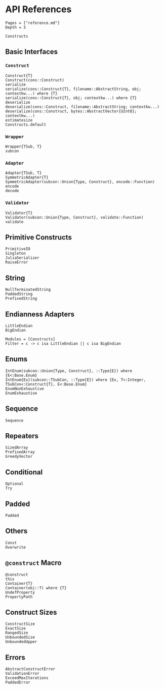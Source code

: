 # API References

```@contents
Pages = ["reference.md"]
Depth = 3
```

```@docs
Constructs
```

## Basic Interfaces

### `Construct`

```@docs
Construct{T}
Construct(cons::Construct)
serialize
serialize(cons::Construct{T}, filename::AbstractString, obj; contextkw...) where {T}
serialize(cons::Construct{T}, obj; contextkw...) where {T}
deserialize
deserialize(cons::Construct, filename::AbstractString; contextkw...)
deserialize(cons::Construct, bytes::AbstractVector{UInt8}; contextkw...)
estimatesize
Constructs.default
```

### `Wrapper`

```@docs
Wrapper{TSub, T}
subcon
```

### `Adapter`

```@docs
Adapter{TSub, T}
SymmetricAdapter{T}
SymmetricAdapter(subcon::Union{Type, Construct}, encode::Function)
encode
decode
```

### `Validator`

```@docs
Validator{T}
Validator(subcon::Union{Type, Construct}, validate::Function)
validate
```

## Primitive Constructs

```@docs
PrimitiveIO
Singleton
JuliaSerializer
RaiseError
```

## String

```@docs
NullTerminatedString
PaddedString
PrefixedString
```

## Endianness Adapters

```@docs
LittleEndian
BigEndian
```

```@autodocs
Modules = [Constructs]
Filter = c -> c isa LittleEndian || c isa BigEndian
```

## Enums

```@docs
IntEnum(subcon::Union{Type, Construct}, ::Type{E}) where {E<:Base.Enum}
IntEnum{Ex}(subcon::TSubCon, ::Type{E}) where {Ex, T<:Integer, TSubCon<:Construct{T}, E<:Base.Enum}
EnumNonExhaustive
EnumExhaustive
```

## Sequence

```@docs
Sequence
```

## Repeaters

```@docs
SizedArray
PrefixedArray
GreedyVector
```

## Conditional

```@docs
Optional
Try
```

## Padded

```@docs
Padded
```

## Others

```@docs
Const
Overwrite
```

## `@construct` Macro

```@docs
@construct
this
Container{T}
Container(obj::T) where {T}
UndefProperty
PropertyPath
```

## Construct Sizes

```@docs
ConstructSize
ExactSize
RangedSize
UnboundedSize
UnboundedUpper
```

## Errors

```@docs
AbstractConstructError
ValidationError
ExceedMaxIterations
PaddedError
```
